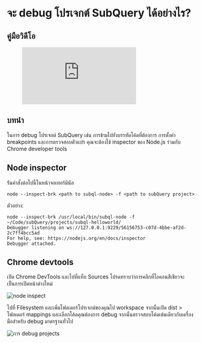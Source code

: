 # จะ debug โปรเจกต์ SubQuery ได้อย่างไร?

## คู่มือวิดีโอ

<figure class="video_container">
  <iframe src="https://www.youtube.com/embed/6NlaO-YN2q4" frameborder="0" allowfullscreen="true"></iframe>
</figure>

## บทนำ

ในการ debug โปรเจกต์ SubQuery เช่น การข้ามไปยังบรรทัดโค้ดที่ต้องการ การตั้งค่า breakpoints และการตรวจสอบตัวแปร คุณจะต้องใช้ inspector ของ Node.js ร่วมกับ Chrome developer tools

## Node inspector

รันคำสั่งต่อไปนี้ในหน้าจอเทอร์มินัล

```shell
node --inspect-brk <path to subql-node> -f <path to subQuery project>
```

ตัวอย่าง:
```shell
node --inspect-brk /usr/local/bin/subql-node -f ~/Code/subQuery/projects/subql-helloworld/
Debugger listening on ws://127.0.0.1:9229/56156753-c07d-4bbe-af2d-2c7ff4bcc5ad
For help, see: https://nodejs.org/en/docs/inspector
Debugger attached.
```

## Chrome devtools

เปิด Chrome DevTools และไปที่แท็บ Sources โปรดทราบว่าการคลิกที่ไอคอนสีเขียวจะเป็นการเปิดหน้าต่างใหม่

![node inspect](/assets/img/node_inspect.png)

ไปที่ Filesystem และเพิ่มโฟลเดอร์โปรเจกต์ของคุณไป workspace จากนั้นเปิด dist > โฟลเดอร์ mappings และเลือกโค้ดคุณต้องการ debug จากนั้นตรวจสอบโค้ดเช่นเดียวกับเครื่องมือสำหรับ debug มาตรฐานทั่วไป

![การ debug projects](/assets/img/debugging_projects.png)
